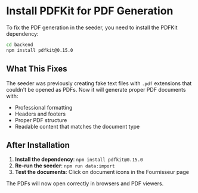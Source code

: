 # Install PDFKit for PDF Generation

To fix the PDF generation in the seeder, you need to install the PDFKit dependency:

```bash
cd backend
npm install pdfkit@0.15.0
```

## What This Fixes

The seeder was previously creating fake text files with `.pdf` extensions that couldn't be opened as PDFs. Now it will generate proper PDF documents with:

- Professional formatting
- Headers and footers
- Proper PDF structure
- Readable content that matches the document type

## After Installation

1. **Install the dependency**: `npm install pdfkit@0.15.0`
2. **Re-run the seeder**: `npm run data:import`
3. **Test the documents**: Click on document icons in the Fournisseur page

The PDFs will now open correctly in browsers and PDF viewers.